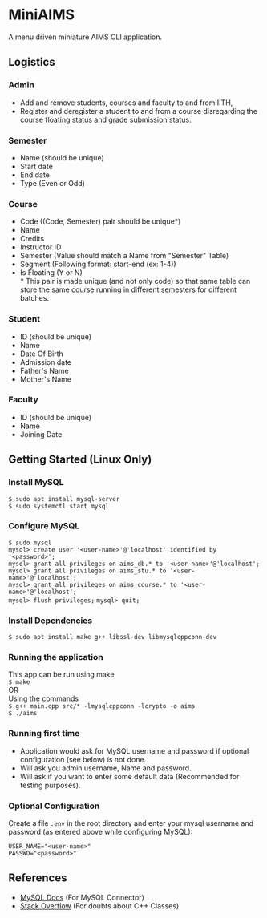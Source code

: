 # MiniAIMS
A menu driven miniature AIMS CLI application.

## Logistics
### Admin
- Add and remove students, courses and faculty to and from IITH, 
- Register and deregister a student to and from a course disregarding the course floating status and grade submission status.

### Semester
- Name (should be unique)
- Start date
- End date 
- Type (Even or Odd)

### Course
- Code  ((Code, Semester) pair should be unique*)
- Name
- Credits
- Instructor ID
- Semester (Value should match a Name from "Semester" Table)
- Segment (Following format: start-end  (ex: 1-4))
- Is Floating (Y or N)  
\* This pair is made unique (and not only code) so that same table can store the same course running in different semesters for different batches.

### Student
- ID (should be unique)
- Name
- Date Of Birth
- Admission date
- Father's Name
- Mother's Name

### Faculty
- ID (should be unique)
- Name
- Joining Date


## Getting Started (Linux Only)
### Install MySQL
<!-- Refer [this guide](https://www.digitalocean.com/community/tutorials/how-to-install-mysql-on-ubuntu-20-04) to install MySQL Server on your system -->
`$ sudo apt install mysql-server`  
`$ sudo systemctl start mysql`

### Configure MySQL
`$ sudo mysql`    
`mysql> create user '<user-name>'@'localhost' identified by '<password>';`  
`mysql> grant all privileges on aims_db.* to '<user-name>'@'localhost';`  
`mysql> grant all privileges on aims_stu.* to '<user-name>'@'localhost';`  
`mysql> grant all privileges on aims_course.* to '<user-name>'@'localhost';`  
`mysql> flush privileges;`
`mysql> quit;`


### Install Dependencies
`$ sudo apt install make g++ libssl-dev libmysqlcppconn-dev`

### Running the application
This app can be run using make  
`$ make`  
OR  
Using the commands  
`$ g++ main.cpp src/* -lmysqlcppconn -lcrypto -o aims`  
`$ ./aims`

### Running first time
- Application would ask for MySQL username and password if optional configuration (see below) is not done.
- Will ask you admin username, Name and password.
- Will ask if you want to enter some default data (Recommended for testing purposes).

### Optional Configuration
Create a file `.env` in the root directory and enter your mysql username and password (as entered above while configuring MySQL):
```
USER_NAME="<user-name>"
PASSWD="<password>"
```


## References
- [MySQL Docs](https://dev.mysql.com/doc/connector-cpp/1.1/en) (For MySQL Connector)
- [Stack Overflow](https://stackoverflow.com) (For doubts about C++ Classes)